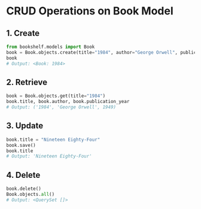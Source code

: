 # CRUD Operations on Book Model

## 1. Create
```python
from bookshelf.models import Book
book = Book.objects.create(title="1984", author="George Orwell", publication_year=1949)
book
# Output: <Book: 1984>
```

## 2. Retrieve
```python
book = Book.objects.get(title="1984")
book.title, book.author, book.publication_year
# Output: ('1984', 'George Orwell', 1949)
```

## 3. Update
```python
book.title = "Nineteen Eighty-Four"
book.save()
book.title
# Output: 'Nineteen Eighty-Four'
```

## 4. Delete
```python
book.delete()
Book.objects.all()
# Output: <QuerySet []>
```

